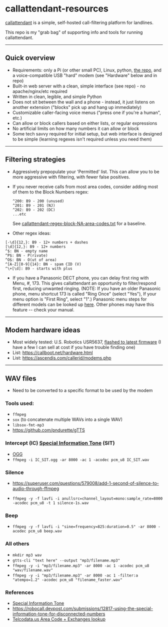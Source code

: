 # callattendant-resources
[callattendant](https://github.com/thess/callattendant) is a simple, self-hosted call-filtering platform for landlines.

This repo is my "grab bag" of supporting info and tools for running callattendant.

---
## Quick overview
* Requirements: only a Pi (or other small PC), Linux, python, [the repo](https://github.com/thess/callattendant), and a voice-compatible USB "hard" modem (see "Hardware" below and in repo)
* Built-in web server with a clean, simple interface (see repo) - no apache/nginx/etc required
* Written in clean, legible, and simple Python
* Does not sit between the wall and a phone - instead, it just listens on another extension ("blocks" pick up and hang up immediately)
* Customizable caller-facing voice menus ("press one if you're a human", etc.)
* Can allow or block callers based on either lists, or regular expressions
* No artificial limits on how many numbers it can allow or block
* Some tech savvy required for initial setup, but web interface is designed to be simple (learning regexes isn't required unless you need them)

---
## Filtering strategies
* Aggressively prepopulate your 'Permitted' list. This can allow you to be more aggressive with filtering, with fewer false positives.
* If you never receive calls from most area codes, consider adding most of them to the Block Numbers regex:
  
      ^200: B9 - 200 (unused)
      ^201: B9 - 201 (NJ)
      ^202: B9 - 202 (DC)
      ...etc
  See [callattendant-regex-block-NA-area-codes.txt](callattendant-regex-block-NA-area-codes.txt) for a baseline.

* Other regex ideas:
```
[-\d]{12,}: B9 - 12+ numbers + dashes
[\d]{12,}: B9 - 12+ numbers
^$: BN - empty name
^P$: BN - P(rivate)
^O$: BN - O(ut of area)
^[A-Z][0-9]{14}: BN - spam CID (V)
^\+[\d]: B9 - starts with plus
```
* If you have a Panasonic DECT phone, you can delay first ring with Menu, #, 173. This gives callattendant an opportunity to filter/respond first, reducing unwanted ringing. (NOTE: If you have an older Panasonic phone, menu shortcut 173 is called "Ring Once" (select "Yes"), If your menu option is "First Ring", select "1".) Panasonic menu steps for different models can be looked up [here](https://help.na.panasonic.com/answers/how-to-turn-off-the-first-ring-when-using-call-block). Other phones may have this feature -- check your manual. 
  
---
## Modem hardware ideas
* Most widely tested: U.S. Robotics USR5637, [flashed to latest firmware](https://github.com/roycewilliams/callattendant-resources/tree/main/modem-info/usr5637) (I have a few I can sell at cost if you have trouble finding one)
* List: https://callboot.net/hardware.html
* List: https://ascendis.com/callerid/modems.php

---
## WAV files
* Need to be converted to a specific format to be used by the modem

### Tools used:
* `ffmpeg`
* `sox` (to concatenate multiple WAVs into a single WAV)
* `libsox-fmt-mp3`
* https://github.com/pndurette/gTTS

### Intercept (IC) [Special Information Tone](https://en.m.wikipedia.org/wiki/Special_information_tone) (SIT)
* [OGG](https://en.m.wikipedia.org/wiki/File:IC_SIT.ogg)
* `ffmpeg -i IC_SIT.ogg -ar 8000 -ac 1 -acodec pcm_u8 IC_SIT.wav`

### Silence
* https://superuser.com/questions/579008/add-1-second-of-silence-to-audio-through-ffmpeg

* `ffmpeg -y -f lavfi -i anullsrc=channel_layout=mono:sample_rate=8000 -acodec pcm_u8 -t 1 silence-1s.wav`

### Beep
* `ffmpeg -y -f lavfi -i "sine=frequency=825:duration=0.5" -ar 8000 -acodec pcm_u8 beep.wav`

### All others

* `mkdir mp3 wav`
* `gtts-cli "text here" --output "mp3/filename.mp3"`
* `ffmpeg -y -i "mp3/filename.mp3" -ar 8000 -ac 1 -acodec pcm_u8 "wav/filename.wav"`
* `ffmpeg -y -i "mp3/filename.mp3" -ar 8000 -ac 1 -filter:a "atempo=1.2" -acodec pcm_u8 "filename_faster.wav"`


### References
* [Special Information Tone](https://en.m.wikipedia.org/wiki/Special_information_tone)
* https://robocall.devpost.com/submissions/12817-using-the-special-information-tone-for-disconnected-numbers
* [Telcodata.us Area Code + Exchanges lookup](https://www.telcodata.us/search-area-code-exchange-detail)
